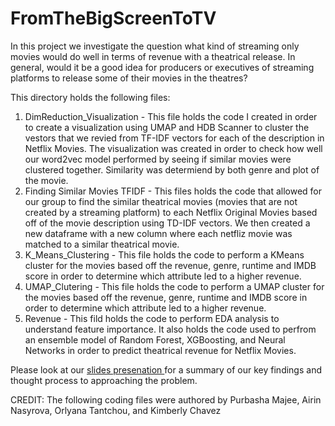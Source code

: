 # FromTheBigScreenToTV
In this project we investigate the question what kind of streaming only movies would do well in terms of revenue with a theatrical release. In general, would it be a good idea for producers or executives of streaming platforms to release some of their movies in the theatres?

This directory holds the following files: 
1. DimReduction_Visualization - This file holds the code I created in order to create a visualization using UMAP and HDB Scanner to cluster the vestors that we revied from TF-IDF vectors for each of the description in Netflix Movies. The visualization was created in order to check how well our word2vec model performed by seeing if similar movies were clustered together. Similarity was determiend by both genre and plot of the movie.
2. Finding Similar Movies TFIDF - This files holds the code that allowed for our group to find the similar theatrical movies (movies that are not created by a streaming platform) to each Netflix Original Movies based off of the movie description using TD-IDF vectors. We then created a new dataframe with a new column where each netfliz movie was matched to a similar theatrical movie.
3. K_Means_Clustering - This file holds the code to perform a KMeans cluster for the movies based off the revenue, genre, runtime and IMDB score in order to determine which attribute led to a higher revenue.
4. UMAP_Clutering - This file holds the code to perform a UMAP cluster for the movies based off the revenue, genre, runtime and IMDB score in order to determine which attribute led to a higher revenue.
5. Revenue - This fild holds the code to perform EDA analysis to understand feature importance. It also holds the code used to perfrom an ensemble model of Random Forest, XGBoosting, and Neural Networks in order to predict theatrical revenue for Netflix Movies.

Please look at our <a href="https://docs.google.com/presentation/d/1wS6V3FXCwI2EOi0kIK9rb1Nkr7NKHLwixLWhCY4F8mI/edit?usp=sharing"> slides presenation </a> for a summary of our key findings and thought process to approaching the problem. 

CREDIT: The following coding files were authored by Purbasha Majee, Airin Nasyrova, Orlyana Tantchou, and Kimberly Chavez
